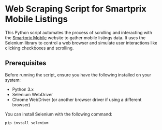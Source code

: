 # Web Scraping Script for Smartprix Mobile Listings

This Python script automates the process of scrolling and interacting with the [Smartprix Mobile](https://www.smartprix.com/mobiles) website to gather mobile listings data. It uses the Selenium library to control a web browser and simulate user interactions like clicking checkboxes and scrolling.

## Prerequisites

Before running the script, ensure you have the following installed on your system:

- Python 3.x
- Selenium WebDriver
- Chrome WebDriver (or another browser driver if using a different browser)

You can install Selenium with the following command:

```bash
pip install selenium
